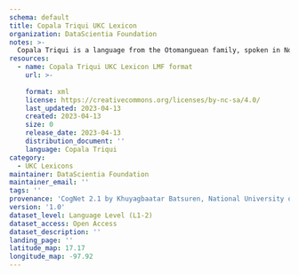 ```yaml
---
schema: default
title: Copala Triqui UKC Lexicon
organization: DataScientia Foundation
notes: >-
  Copala Triqui is a language from the Otomanguean family, spoken in North America. The UKC Lexicon of Copala Triqui is represented as a lexico-semantic network. It consists of words, word senses, synsets, as well as sense-level and synset-level relationships.
resources:
  - name: Copala Triqui UKC Lexicon LMF format
    url: >-
      
    format: xml
    license: https://creativecommons.org/licenses/by-nc-sa/4.0/
    last_updated: 2023-04-13
    created: 2023-04-13
    size: 0
    release_date: 2023-04-13
    distribution_document: ''
    language: Copala Triqui
category:
  - UKC Lexicons
maintainer: DataScientia Foundation
maintainer_email: ''
tags: ''
provenance: 'CogNet 2.1 by Khuyagbaatar Batsuren, National University of Mongolia (http://cognet.ukc.disi.unitn.it); Native Languages of the Americas 2021.11. by Laura Redish and Orrin Lewis (http://www.native-languages.org); Princeton WordNet 2.1 by Princeton University (https://wordnet.princeton.edu)'
version: '1.0'
dataset_level: Language Level (L1-2)
dataset_access: Open Access
dataset_description: ''
landing_page: ''
latitude_map: 17.17
longitude_map: -97.92
---
```

